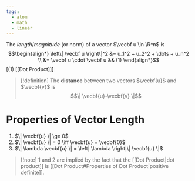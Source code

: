 ```yaml
---
tags:
  - atom
  - math
  - linear
---
```

The *length*/*magnitude* (or norm) of a vector $\vecbf u \in \R^n$ is
$$\begin{align*}
	\left\| \vecbf u \right\|^2 &= u_1^2 + u_2^2 + \dots + u_n^2 \\
	&= \vecbf u \cdot \vecbf u && (1)
\end{align*}$$
\[(1) [[Dot Product]]\]

> [!definition] The **distance** between two vectors $\vecbf{u}$ and $\vecbf{v}$ is $$\| \vecbf{u}-\vecbf{v} \|$$

# Properties of Vector Length
1. $\| \vecbf{u} \| \ge 0$
2. $\| \vecbf{u} \| = 0 \iff \vecbf{u} = \vecbf{0}$
3. $\| \lambda \vecbf{u} \| = \left| \lambda \right|\| \vecbf{u} \|$

> [!note] $1$ and $2$ are implied by the fact that the [[Dot Product|dot product]] is [[Dot Product#Properties of Dot Product|positive definite]].